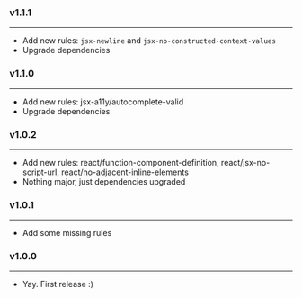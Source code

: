 ### v1.1.1

---

- Add new rules: `jsx-newline` and `jsx-no-constructed-context-values`
- Upgrade dependencies

### v1.1.0

---

- Add new rules: jsx-a11y/autocomplete-valid
- Upgrade dependencies

### v1.0.2

---

- Add new rules: react/function-component-definition, react/jsx-no-script-url, react/no-adjacent-inline-elements
- Nothing major, just dependencies upgraded

### v1.0.1

---

- Add some missing rules

### v1.0.0

---

- Yay. First release :)
